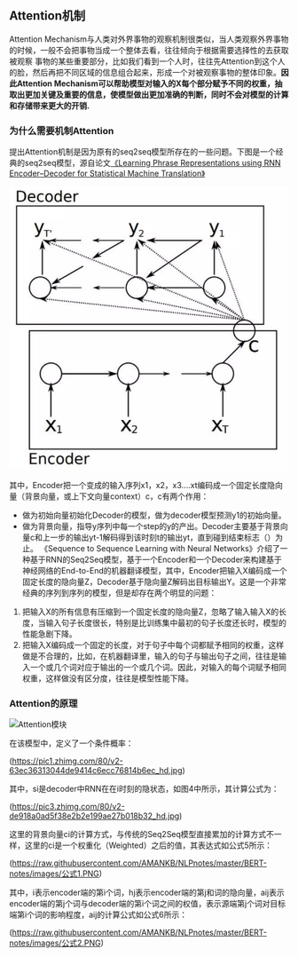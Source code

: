 ## Attention机制

Attention Mechanism与人类对外界事物的观察机制很类似，当人类观察外界事物的时候，一般不会把事物当成一个整体去看，往往倾向于根据需要选择性的去获取被观察
事物的某些重要部分，比如我们看到一个人时，往往先Attention到这个人的脸，然后再把不同区域的信息组合起来，形成一个对被观察事物的整体印象。**因此Attention 
Mechanism可以帮助模型对输入的X每个部分赋予不同的权重，抽取出更加关键及重要的信息，使模型做出更加准确的判断，同时不会对模型的计算和存储带来更大的开销.**

### 为什么需要机制Attention

提出Attention机制是因为原有的seq2seq模型所存在的一些问题。下图是一个经典的seq2seq模型，源自论文[《Learning Phrase Representations using RNN Encoder–Decoder for Statistical Machine Translation》](https://arxiv.org/abs/1406.1078)

![seq2seq2](https://raw.githubusercontent.com/AMANKB/NLPnotes/master/BERT-notes/images/seq2seq.PNG)

其中，Encoder把一个变成的输入序列x1，x2，x3....xt编码成一个固定长度隐向量（背景向量，或上下文向量context）c，c有两个作用：
* 做为初始向量初始化Decoder的模型，做为decoder模型预测y1的初始向量。
* 做为背景向量，指导y序列中每一个step的y的产出。Decoder主要基于背景向量c和上一步的输出yt-1解码得到该时刻t的输出yt，直到碰到结束标志（<EOS>）为止。
《Sequence to Sequence Learning with Neural Networks》介绍了一种基于RNN的Seq2Seq模型，基于一个Encoder和一个Decoder来构建基于神经网络的End-to-End的机器翻译模型，其中，Encoder把输入X编码成一个固定长度的隐向量Z，Decoder基于隐向量Z解码出目标输出Y。这是一个非常经典的序列到序列的模型，但是却存在两个明显的问题：
1. 把输入X的所有信息有压缩到一个固定长度的隐向量Z，忽略了输入输入X的长度，当输入句子长度很长，特别是比训练集中最初的句子长度还长时，模型的性能急剧下降。
2. 把输入X编码成一个固定的长度，对于句子中每个词都赋予相同的权重，这样做是不合理的，比如，在机器翻译里，输入的句子与输出句子之间，往往是输入一个或几个词对应于输出的一个或几个词。因此，对输入的每个词赋予相同权重，这样做没有区分度，往往是模型性能下降。

### Attention的原理

![Attention模块](https://pic4.zhimg.com/80/v2-163c0c3dda50d1fe7a4f7a64ba728d27_hd.jpg)

在该模型中，定义了一个条件概率：

(https://pic1.zhimg.com/80/v2-63ec36313044de9414c6ecc76814b6ec_hd.jpg)

其中，si是decoder中RNN在在i时刻的隐状态，如图4中所示，其计算公式为：

(https://pic3.zhimg.com/80/v2-de918a0ad5f38e2b2e199ae27b018b32_hd.jpg)

这里的背景向量ci的计算方式，与传统的Seq2Seq模型直接累加的计算方式不一样，这里的ci是一个权重化（Weighted）之后的值，其表达式如公式5所示：

(https://raw.githubusercontent.com/AMANKB/NLPnotes/master/BERT-notes/images/公式1.PNG)

其中，i表示encoder端的第i个词，hj表示encoder端的第j和词的隐向量，aij表示encoder端的第j个词与decoder端的第i个词之间的权值，表示源端第j个词对目标端第i个词的影响程度，aij的计算公式如公式6所示：

(https://raw.githubusercontent.com/AMANKB/NLPnotes/master/BERT-notes/images/公式2.PNG)


